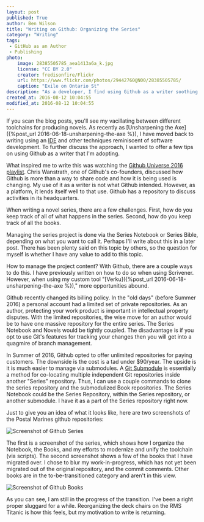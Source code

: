 ```yaml
---
layout: post
published: True
author: Ben Wilson
title: "Writing on Github: Organizing the Series"
category: "Writing"
tags:
 - GitHub as an Author
 - Publishing
photo:
    image: 28385505785_aea1413a6a_k.jpg
    license: "CC BY 2.0"
    creator: fredisonfire/Flickr
    url: https://www.flickr.com/photos/29442760@N00/28385505785/
    caption: "Exile on Ontario St"
description: "As a developer, I find using Github as a writer soothing. Here are a few tips I've picked up."
created_at: 2016-08-12 10:04:55
modified_at: 2016-08-12 10:04:55
---
```


If you scan the blog posts, you'll see my vacillating between different toolchains for producing novels. As recently as [Unsharpening the Axe]({%post_url 2016-06-18-unsharpening-the-axe %}), I have moved back to writing using an [IDE](https://en.wikipedia.org/wiki/Integrated_development_environment) and other techniques reminiscent of software development. To further discuss the approach, I wanted to offer a few tips on using Github as a writer that I'm adopting.

<!-- more -->

What inspired me to write this was watching the [Github Universe 2016 playlist](https://www.youtube.com/playlist?list=PL0lo9MOBetEEUkazoHeLK7eVW-b2lyLwA). Chris Wanstrath, one of Github's co-founders, discussed how Github is more than a way to share code and how it is being used is changing. My use of it as a writer is not what Github intended. However, as a platform, it lends itself well to that use. Github has a repository to discuss activities in its headquarters.

When writing a novel series, there are a few challenges. First, how do you keep track of all of what happens in the series. Second, how do you keep track of all the books.

Managing the series project is done via the Series Notebook or Series Bible, depending on what you want to call it. Perhaps I'll write about this in a later post. There has been plenty said on this topic by others, so the question for myself is whether I have any value to add to this topic.

How to manage the project content? With Github, there are a couple ways to do this. I have previously written on how to do so when using Scrivener. However, when using my custom tool "[Verku]({%post_url 2016-06-18-unsharpening-the-axe %})," more opportunities abound.

Github recently changed its billing policy. In the "old days" (before Summer 2016) a personal account had a limited set of private repositories. As an author, protecting your work product is important in intellectual property disputes. With the limited repositories, the wise move for an author would be to have one massive repository for the entire series. The Series Notebook and Novels would be tightly coupled. The disadvantage is if you opt to use Git's features for tracking your changes then you will get into a quagmire of branch management.

In Summer of 2016, Github opted to offer unlimited repositories for paying customers. The downside is the cost is a tad under $90/year. The upside is it is much easier to manage via submodules. A [Git Submodule](https://git-scm.com/docs/git-submodule) is essentially a method for co-locating multiple independent Git repositories inside another "Series" repository. Thus, I can use a couple commands to clone the series repository and the submodulized Book repositories. The Series Notebook could be the Series Repository, within the Series repository, or another submodule. I have it as a part of the Series repository right now.

Just to give you an idea of what it looks like, here are two screenshots of the Postal Marines github repositories:

![Screenshot of Github Series](https://dausha.s3.amazonaws.com/images/screenshot-github-series.png)

The first is a screenshot of the series, which shows how I organize the Notebook, the Books, and my efforts to modernize and unify the toolchain (via scripts). The second screenshot shows a few of the books that I have migrated over. I chose to blur my work-in-progress, which has not yet been migrated out of the original repository, and the commit comments. Other books are in the to-be-transitioned category and aren't in this view.

![Screenshot of Github Books](https://dausha.s3.amazonaws.com/images/screenshot-github-books.png)

As you can see, I am still in the progress of the transition. I've been a right proper sluggard for a while. Reorganizing the deck chairs on the RMS Titanic is how this feels, but my motivation to write is returning.
